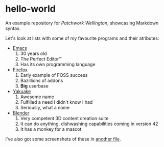 # hello-world
An example repository for *Patchwork Wellington*, showcasing Markdown syntax.

Let's look at lists with some of my favourite programs and their atributes:
- [Emacs](https://www.gnu.org/software/emacs/)
  1. 30 years old
  2. The Perfect Editor™
  3. Has its own programming language
- [Firefox](https://www.mozilla.org/en-US/firefox/products/?icn=tabz)
  1. Early example of FOSS success
  2. Bazillions of addons
  3. **Big** userbase
- [Yakuake](https://extragear.kde.org/apps/yakuake/)
  1. Awesome name
  2. Fulfilled a need I didn't know I had
  3. Seriously, what a name
- [Blender](http://www.blender.org/)
  1. Very competent 3D content creation suite
  2. It can do anything, dishwashing capabilities coming in version 42
  3. It has a monkey for a mascot

I've also got some screenshots of these in [another file](Screenshots.md).
